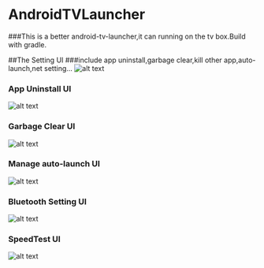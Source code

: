 # AndroidTVLauncher
###This is a better android-tv-launcher,it can running on the tv box.Build with gradle.

##The Setting UI
###include app uninstall,garbage clear,kill other app,auto-launch,net setting...
![alt text](https://github.com/JackyAndroid/AndroidTVLauncher/blob/master/img/setting.png)
### App Uninstall UI
![alt text](https://github.com/JackyAndroid/AndroidTVLauncher/blob/master/img/%E5%BA%94%E7%94%A8%E5%8D%B8%E8%BD%BD.jpg)
### Garbage Clear UI
![alt text](https://github.com/JackyAndroid/AndroidTVLauncher/blob/master/img/clear.jpg)
### Manage auto-launch UI
![alt text](https://github.com/JackyAndroid/AndroidTVLauncher/blob/master/img/%E8%87%AA%E5%90%AF%E5%8A%A8.jpg)
### Bluetooth Setting UI
![alt text](https://github.com/JackyAndroid/AndroidTVLauncher/blob/master/img/bluetooth.jpg)
### SpeedTest UI
![alt text](https://github.com/JackyAndroid/AndroidTVLauncher/blob/master/img/speed_test.jpg)
